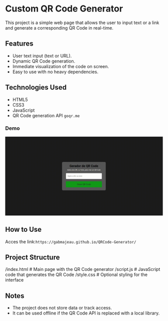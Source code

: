 # Custom QR Code Generator

This project is a simple web page that allows the user to input text or a link and generate a corresponding QR Code in real-time.

## Features

- User text input (text or URL).
- Dynamic QR Code generation.
- Immediate visualization of the code on screen.
- Easy to use with no heavy dependencies.

## Technologies Used

- HTML5
- CSS3
- JavaScript
- QR Code generation API `goqr.me`

### Demo

![Project demo](./visual.gif)

## How to Use
Acces the link:`https://gabmajeau.github.io/QRCode-Generator/`

## Project Structure

/index.html # Main page with the QR Code generator
/script.js # JavaScript code that generates the QR Code
/style.css # Optional styling for the interface

## Notes

- The project does not store data or track access.
- It can be used offline if the QR Code API is replaced with a local library.


